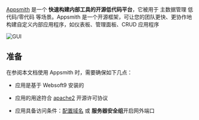 [Appsmith](https://www.appsmith.com/) 是一个 **快速构建内部工具的开源低代码平台**，它被用于 主数据管理 低代码/零代码  等场景。Appsmith 是一个开源框架，可让您的团队更快、更协作地构建自定义内部应用程序，如仪表板、管理面板、CRUD 应用程序


![GUI](https://libs.websoft9.com/Websoft9/DocsPicture/zh/appsmith/appsmith-gui-websoft9.png)


## 准备

在参阅本文档使用 Appsmith 时，需要确保如下几点：

- 应用是基于 Websoft9 安装的

- 应用的用途符合 [apache2](https://opensource.org/licenses/Apache-2.0) 开源许可协议

- 应用具备访问条件：[配置域名](./domain-set) 或 **服务器安全组**开启网外端口